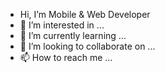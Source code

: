 - Hi, I’m Mobile & Web Developer
- 👀 I’m interested in ...
- 🌱 I’m currently learning ...
- 💞️ I’m looking to collaborate on ...
- 📫 How to reach me ...

<!---
egemenongel/egemenongel is a ✨ special ✨ repository because its `README.md` (this file) appears on your GitHub profile.
You can click the Preview link to take a look at your changes.
--->
